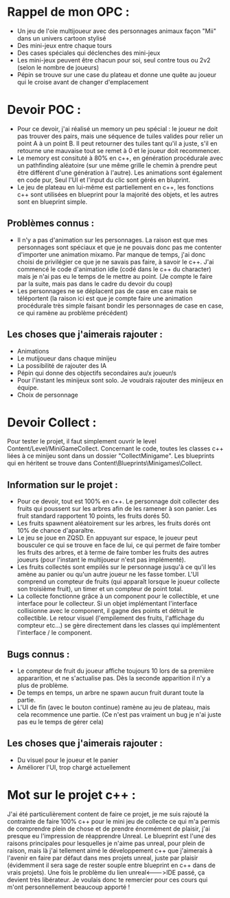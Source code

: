 Rappel de mon OPC : 
======================================================================================================
- Un jeu de l'oie multijoueur avec des personnages animaux façon "Mii" dans un univers cartoon stylisé 
- Des mini-jeux entre chaque tours
- Des cases spéciales qui déclenches des mini-jeux
- Les mini-jeux peuvent être chacun pour soi, seul contre tous ou 2v2 (selon le nombre de joueurs)
- Pépin se trouve sur une case du plateau et donne une quête au joueur qui le croise avant de changer d'emplacement

Devoir POC :
======================================================================================================
  - Pour ce devoir, j'ai réalisé un memory un peu spécial : le joueur ne doit pas trouver des pairs, mais une séquence de tuiles valides pour relier un point A à un point B. Il peut retourner des tuiles tant qu'il a juste, s'il en retourne une mauvaise tout se remet à 0 et le joueur doit recommencer.
  - Le memory est consituté à 80% en c++, en génération procédurale avec un pathfinding aléatoire (sur une même grille le chemin à prendre peut être différent d'une génération à l'autre). Les animations sont également en code pur, Seul l'UI et l'input du clic sont gérés en bluprint.
  - Le jeu de plateau en lui-même est partiellement en c++, les fonctions c++ sont utilisées en blueprint pour la majorité des objets, et les autres sont en blueprint simple.

Problèmes connus :
--------------------------------------------
  - Il n'y a pas d'animation sur les personnages. La raison est que mes personnages sont spéciaux et que je ne pouvais donc pas me contenter d'importer une animation mixamo. Par manque de temps, j'ai donc choisi de privilégier ce que je ne savais pas faire, à savoir le c++. J'ai commencé le code d'animation idle (codé dans le c++ du character) mais je n'ai pas eu le temps de le mettre au point. (Je compte le faire par la suite, mais pas dans le cadre du devoir du coup)
  - Les personnages ne se déplacent pas de case en case mais se téléportent (la raison ici est que je compte faire une animation procédurale très simple faisant bondir les personnages de case en case, ce qui ramène au problème précédent)

Les choses que j'aimerais rajouter :
--------------------------------------------
  - Animations
  - Le mutijoueur dans chaque minijeu
  - La possibilité de rajouter des IA
  - Pépin qui donne des objectifs secondaires au/x joueur/s
  - Pour l'instant les minijeux sont solo. Je voudrais rajouter des minijeux en équipe.
  - Choix de personnage

Devoir Collect :
======================================================================================================
Pour tester le projet, il faut simplement ouvrir le level Content/Level/MiniGameCollect. Concernant le code, toutes les classes c++ liées à ce minijeu sont dans un dossier "CollectMinigame". Les blueprints qui en héritent se trouve dans Content\Blueprints\Minigames\Collect.

Information sur le projet :
--------------------------------------------
  - Pour ce devoir, tout est 100% en c++. Le personnage doit collecter des fruits qui poussent sur les arbres afin de les ramener à son panier. Les fruit standard rapportent 10 points, les fruits dorés 50.
  - Les fruits spawnent aléatoirement sur les arbres, les fruits dorés ont 10% de chance d'aparaître.
  - Le jeu se joue en ZQSD. En appuyant sur espace, le joueur peut bousculer ce qui se trouve en face de lui, ce qui permet de faire tomber les fruits des arbres, et à terme de faire tomber les fruits des autres joueurs (pour l'instant le multijoueur n'est pas implémenté).
  - Les fruits collectés sont empilés sur le personnage jusqu'à ce qu'il les amène au panier ou qu'un autre joueur ne les fasse tomber. L'UI comprend un compteur de fruits (qui apparaît lorsque le joueur collecte son troisième fruit), un timer et un compteur de point total.
  - La collecte fonctionne grâce à un component pour le collectible, et une interface pour le collecteur. Si un objet implémentant l'interface collisionne avec le component, il gagne des points et détruit le collectible. Le retour visuel (l'empilement des fruits, l'affichage du compteur etc...) se gère directement dans les classes qui implémentent l'interface / le component.

Bugs connus :
--------------------------------------------
  - Le compteur de fruit du joueur affiche toujours 10 lors de sa première appararition, et ne s'actualise pas. Dès la seconde apparition il n'y a plus de problème.
  - De temps en temps, un arbre ne spawn aucun fruit durant toute la partie.
  - L'UI de fin (avec le bouton continue) ramène au jeu de plateau, mais cela recommence une partie. (Ce n'est pas vraiment un bug je n'ai juste pas eu le temps de gérer cela)

Les choses que j'aimerais rajouter :
--------------------------------------------
  - Du visuel pour le joueur et le panier
  - Améliorer l'UI, trop chargé actuellement

Mot sur le projet c++ :
======================================================================================================
J'ai été particulièrement content de faire ce projet, je me suis rajouté la contrainte de faire 100% c++ pour le mini jeu de collecte ce qui m'a permis de comprendre plein de chose et de prendre énormément de plaisir, j'ai presque eu l'impression de réapprendre Unreal. Le blueprint est l'une des raisons principales pour lesquelles je n'aime pas unreal, pour plein de raison, mais là j'ai tellement aimé le développement c++ que j'aimerais à l'avenir en faire par défaut dans mes projets unreal, juste par plaisir (évidemment il sera sage de rester souple entre blueprint en c++ dans de vrais projets). Une fois le problème du lien unreal<--->IDE passé, ça devient très libérateur. Je voulais donc te remercier pour ces cours qui m'ont personnellement beaucoup apporté !
